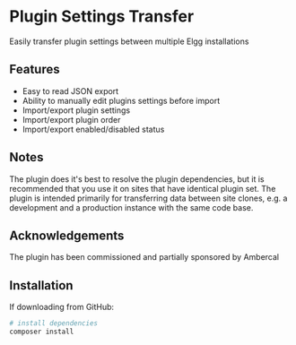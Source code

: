 Plugin Settings Transfer
========================

Easily transfer plugin settings between multiple Elgg installations

## Features

* Easy to read JSON export
* Ability to manually edit plugins settings before import
* Import/export plugin settings
* Import/export plugin order
* Import/export enabled/disabled status

## Notes

The plugin does it's best to resolve the plugin dependencies, but it is recommended that
you use it on sites that have identical plugin set.
The plugin is intended primarily for transferring data between site clones, e.g.
a development and a production instance with the same code base.

## Acknowledgements

The plugin has been commissioned and partially sponsored by Ambercal

## Installation

If downloading from GitHub:

```sh
# install dependencies
composer install
```
